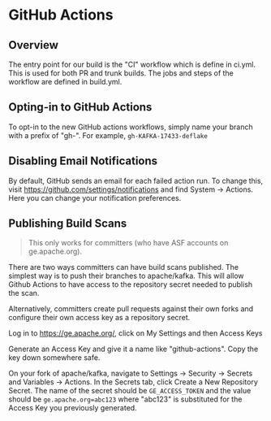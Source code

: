 # GitHub Actions

## Overview

The entry point for our build is the "CI" workflow which is define in ci.yml.
This is used for both PR and trunk builds. The jobs and steps of the workflow
are defined in build.yml.

## Opting-in to GitHub Actions

To opt-in to the new GitHub actions workflows, simply name your branch with a
prefix of "gh-". For example, `gh-KAFKA-17433-deflake`

## Disabling Email Notifications

By default, GitHub sends an email for each failed action run. To change this,
visit https://github.com/settings/notifications and find System -> Actions.
Here you can change your notification preferences.

## Publishing Build Scans

> This only works for committers (who have ASF accounts on ge.apache.org).

There are two ways committers can have build scans published. The simplest
way is to push their branches to apache/kafka. This will allow Github Actions to
have access to the repository secret needed to publish the scan.

Alternatively, committers create pull requests against their own forks and
configure their own access key as a repository secret.

Log in to https://ge.apache.org/, click on My Settings and then Access Keys

Generate an Access Key and give it a name like "github-actions". Copy the key
down somewhere safe.

On your fork of apache/kafka, navigate to Settings -> Security -> Secrets and
Variables -> Actions. In the Secrets tab, click Create a New Repository Secret.
The name of the secret should be `GE_ACCESS_TOKEN` and the value should
be `ge.apache.org=abc123` where "abc123" is substituted for the Access Key you
previously generated.
